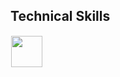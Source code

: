 ## Technical Skills

  <img src="https://skillicons.dev/icons?i=javascript,cpp,html,css,nodejs,react,bootstrap,photoshop,python,flutter,debian,tailwind,php,docker,figma" height="50" style="margin: 1px"/> 
</p>




